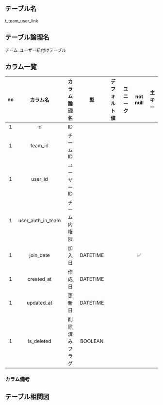 ## テーブル名  
t_team_user_link  
  
## テーブル論理名  
チーム_ユーザー紐付けテーブル

## カラム一覧  

| no | カラム名 | カラム論理名 | 型 | デフォルト値 | ユニーク | not null | 主キー |
| :----: | :----: | :----: | :----: | :----: | :----: | :----: | :----: |
| 1 | id | ID |  |  |  |  |  |
| 1 | team_id | チームID |  |  |  |  |  |
| 1 | user_id | ユーザーID |  |  |  |  |  |
| 1 | user_auth_in_team | チーム内権限 |  |  |  |  |  |
| 1 | join_date | 加入日 | DATETIME |  |  | ✅ |  |
| 1 | created_at | 作成日 | DATETIME |  |  |  |  |
| 1 | updated_at | 更新日 | DATETIME |  |  |  |  |
| 1 | is_deleted | 削除済みフラグ | BOOLEAN |  |  |  |  |

  
### カラム備考  
  

## テーブル相関図  